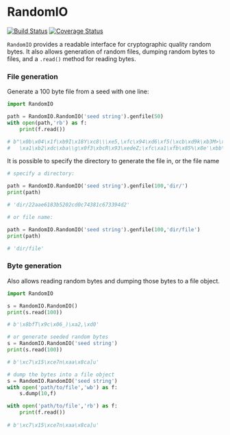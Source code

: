RandomIO
===============

[![Build Status](https://travis-ci.org/wiggzz/RandomIO.svg)](https://travis-ci.org/wiggzz/RandomIO) [![Coverage Status](https://img.shields.io/coveralls/wiggzz/RandomIO.svg)](https://coveralls.io/r/wiggzz/RandomIO?branch=master)

`RandomIO` provides a readable interface for cryptographic quality random bytes.  It also allows generation of random files, dumping random bytes to files, and a `.read()` method for reading bytes.

### File generation

Generate a 100 byte file from a seed with one line:

```python
import RandomIO

path = RandomIO.RandomIO('seed string').genfile(50)
with open(path,'rb') as f:
	print(f.read())

# b"\x0b\x04\x1f\xb9I\x18Y\xc8\\\xe5,\xfc\x94\xd6\xf5(\xcb\xd9k\xb3M>\xe9\xc8R
#   \xa1\xb2\xdc\xba\\g\x0f3\xbcR\x93\xedeZ;\xfc\xa1\xfb\x85%\x8e'\xbb\x0b\xc2"
```

It is possible to specify the directory to generate the file in, or the file name

```python
# specify a directory:

path = RandomIO.RandomIO('seed string').genfile(100,'dir/')
print(path)

# 'dir/22aae6183b5202cd0c74381c673394d2'

# or file name:

path = RandomIO.RandomIO('seed string').genfile(100,'dir/file')
print(path)

# 'dir/file'
```

### Byte generation

Also allows reading random bytes and dumping those bytes to a file object.

```python
import RandomIO

s = RandomIO.RandomIO()
print(s.read(100))

# b'\x8bfT\x9c\x06_)\xa2,\xd0'

# or generate seeded random bytes
s = RandomIO.RandomIO('seed string')
print(s.read(100))

# b'\xc7\x15\xce7n\xaa\x8ca]u'

# dump the bytes into a file object
s = RandomIO.RandomIO('seed string')
with open('path/to/file','wb') as f:
	s.dump(10,f)

with open('path/to/file','rb') as f:
	print(f.read())
	
# b'\xc7\x15\xce7n\xaa\x8ca]u'
```



